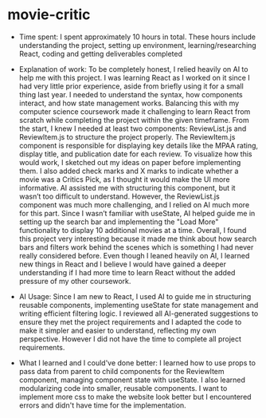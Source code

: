 


# movie-critic

- Time spent: I spent approximately 10 hours in total. These hours include understanding the project, setting up environment, learning/researching React, coding and getting deliverables completed
  
- Explanation of work: To be completely honest, I relied heavily on AI to help me with this project. I was learning React as I worked on it since I had very little prior experience, aside from briefly using it for a small thing last year. I needed to understand the syntax, how components interact, and how state management works. Balancing this with my computer science coursework made it challenging to learn React from scratch while completing the project within the given timeframe. From the start, I knew I needed at least two components: ReviewList.js and ReviewItem.js to structure the project properly. The ReviewItem.js component is responsible for displaying key details like the MPAA rating, display title, and publication date for each review. To visualize how this would work, I sketched out my ideas on paper before implementing them. I also added check marks and X marks to indicate whether a movie was a Critics Pick, as I thought it would make the UI more informative. AI assisted me with structuring this component, but it wasn’t too difficult to understand. However, the ReviewList.js component was much more challenging, and I relied on AI much more for this part. Since I wasn’t familiar with useState, AI helped guide me in setting up the search bar and implementing the "Load More" functionality to display 10 additional movies at a time. Overall, I found this project very interesting because it made me think about how search bars and filters work behind the scenes which is something I had never really considered before. Even though I leaned heavily on AI, I learned new things in React and I believe I would have gained a deeper understanding if I had more time to learn React without the added pressure of my other coursework.
  
- AI Usage: Since I am new to React, I used AI to guide me in structuring reusable components, implementing useState for state management and writing efficient filtering logic. I reviewed all AI-generated suggestions to ensure they met the project requirements and I adapted the code to make it simpler and easier to understand, reflecting my own perspective. However I did not have the time to complete all project requirements.
  
- What I learned and I could've done better: I learned how to use props to pass data from parent to child components for the ReviewItem component, managing component state with useState. I also learned modularizing code into smaller, reusable components. I want to implement more css to make the website look better but I encountered errors and didn't have time for the implementation.


